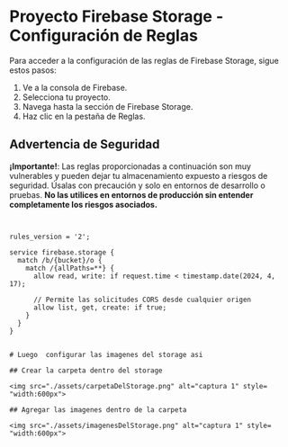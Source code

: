 # Proyecto Firebase Storage - Configuración de Reglas

Para acceder a la configuración de las reglas de Firebase Storage, sigue estos pasos:

1. Ve a la consola de Firebase.
2. Selecciona tu proyecto.
3. Navega hasta la sección de Firebase Storage.
4. Haz clic en la pestaña de Reglas.

## Advertencia de Seguridad

**¡Importante!**: Las reglas proporcionadas a continuación son muy vulnerables y pueden dejar tu almacenamiento expuesto a riesgos de seguridad. Úsalas con precaución y solo en entornos de desarrollo o pruebas. **No las utilices en entornos de producción sin entender completamente los riesgos asociados.**

```firebase


rules_version = '2';

service firebase.storage {
  match /b/{bucket}/o {
    match /{allPaths=**} {
      allow read, write: if request.time < timestamp.date(2024, 4, 17);

      // Permite las solicitudes CORS desde cualquier origen
      allow list, get, create: if true;
    }
  }
}


# Luego  configurar las imagenes del storage asi 

## Crear la carpeta dentro del storage 

<img src="./assets/carpetaDelStorage.png" alt="captura 1" style= "width:600px">

## Agregar las imagenes dentro de la carpeta 

<img src="./assets/imagenesDelStorage.png" alt="captura 1" style= "width:600px">